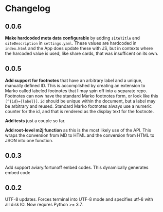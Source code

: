 # Changelog

## 0.0.6

**Make hardcoded meta data configurable** by adding `siteTitle` and `siteDescription` in `settings.yaml`. These values are hardcoded in `index.html` and the App does update these with JS, but in contexts where the harcoded value is used, like share cards, that was insufficent on its own.



## 0.0.5

**Add support for footnotes** that have an arbitrary label and a unique, manually defined ID. This is accomplished by creating an extension to Marko called labeled footnotes that I may spin off into a separate repo. Footnotes can now have the standard Marko footnotes form, or look like this `[^{id}={label}]`. `id` should be unique within the document, but a label may be arbitrary and reused. Standard Marko footnotes always use a numeric counter for the id, and that is rendered as the display text for the footnote.

**Add tests** just a couple so far.

**Add root-level m2j function** as this is the most likely use of the API. This wraps the conversion from MD to HTML and the conversion from HTML to JSON into one function.

## 0.0.3

Add support aviary.fortunoff embed codes. This dynamically generates embed code 

## 0.0.2

UTF-8 updates. Forces terminal into UTF-8 mode and specifies utf-8 with all disk IO. Now requres Python >= 3.7.  
